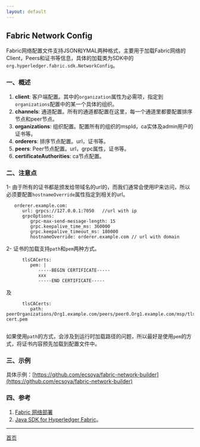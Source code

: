 ```yaml
---
layout: default
---
```


## Fabric Network Config

Fabric网络配置文件支持JSON和YMAL两种格式，主要用于加载Fabric网络的Client，Peers和证书等信息，具体的加载类为SDK中的
`org.hyperledger.fabric.sdk.NetworkConfig`。

### 一、概述

1. **client**: 客户端配置。其中的`organization`属性为必需项，指定到`organizations`配置中的某一个具体的组织。
2. **channels**: 通道配置。所有的通道都配置在这里，每一个通道里都要配置排序节点和peer节点。
3. **organizations**: 组织配置。配置所有的组织的mspId，ca实体及admin用户的证书等。
4. **orderers**: 排序节点配置。url，证书等。
5. **peers**: Peer节点配置。url，grpc属性，证书等。
6. **certificateAuthorities**: ca节点配置。

### 二、注意点

1- 由于所有的证书都是颁发给带域名的url的，而我们通常会使用IP来访问，所以必须要配置`hostnameOverride`属性指定到相关的url。

```
   orderer.example.com:
      url: grpcs://127.0.0.1:7050   //url with ip
      grpcOptions:
         grpc-max-send-message-length: 15
         grpc.keepalive_time_ms: 360000
         grpc.keepalive_timeout_ms: 180000
         hostnameOverride: orderer.example.com // url with domain
```

2- 证书的加载支持`path`和`pem`两种方式。

```
      tlsCACerts:
         pem: |
            -----BEGIN CERTIFICATE-----
            xxx
            -----END CERTIFICATE-----
```

及

```
	  tlsCACerts:
         path: peerOrganizations/Org1.example.com/peers/peer0.Org1.example.com/msp/tlscacerts/tlsca.Org1.example.com-cert.pem
 
```

如果使用`path`的方式，会涉及到运行时加载路径的问题，所以最好是使用`pem`的方式，将证书内容预先加载到配置文件中。

### 三、示例

具体示例：[https://github.com/ecsoya/fabric-network-builder](https://github.com/ecsoya/fabric-network-builder)

### 四、参考

1. [Fabric 网络部署](https://ecsoya.github.io/fabric/pages/network.html)
2. [Java SDK for Hyperledger Fabric](https://github.com/hyperledger/fabric-sdk-java)。

* * * 

[首页](http://ecsoya.github.io/fabric)
